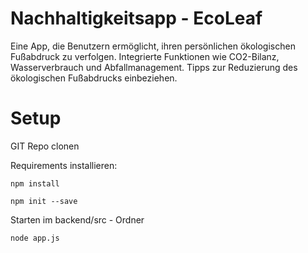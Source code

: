 # Nachhaltigkeitsapp - EcoLeaf

Eine App, die Benutzern ermöglicht, ihren persönlichen ökologischen Fußabdruck zu verfolgen. Integrierte Funktionen wie CO2-Bilanz, Wasserverbrauch und Abfallmanagement. Tipps zur Reduzierung des ökologischen Fußabdrucks einbeziehen.

# Setup

GIT Repo clonen

Requirements installieren:

```
npm install
```

```
npm init --save
```
Starten im backend/src - Ordner

```
node app.js
```